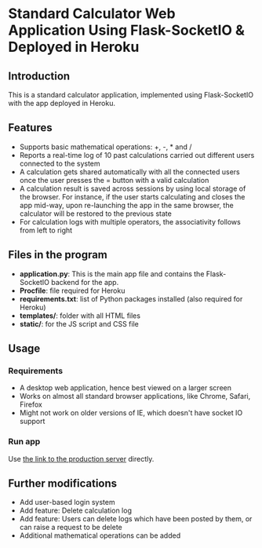 # Standard Calculator Web Application Using Flask-SocketIO & Deployed in Heroku

## Introduction
This is a standard calculator application, implemented using Flask-SocketIO with the app deployed in Heroku.

## Features
- Supports basic mathematical operations: +, -, * and /
- Reports a real-time log of 10 past calculations carried out different users connected to the system
- A calculation gets shared automatically with all the connected users once the user presses the = button with a valid calculation
- A calculation result is saved across sessions by using local storage of the browser. For instance, if the user starts calculating and closes the app mid-way, upon re-launching the app in the same browser, the calculator will be restored to the previous state
- For calculation logs with multiple operators, the associativity follows from left to right

## Files in the program
- **application.py**: This is the main app file and contains the Flask-SocketIO backend for the app.
- **Procfile**: file required for Heroku
- **requirements.txt**: list of Python packages installed (also required for Heroku)
- **templates/**: folder with all HTML files
- **static/**: for the JS script and CSS file

## Usage
### Requirements
- A desktop web application, hence best viewed on a larger screen
- Works on almost all standard browser applications, like Chrome, Safari, Firefox
- Might not work on older versions of IE, which doesn't have socket IO support

### Run app
Use [the link to the production server](https://calculator-logs.herokuapp.com/) directly.

## Further modifications
- Add user-based login system
- Add feature: Delete calculation log
- Add feature: Users can delete logs which have been posted by them, or can raise a request to be delete
- Additional mathematical operations can be added
